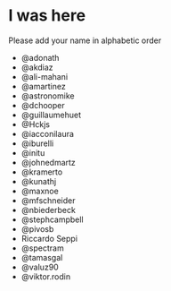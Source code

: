 # I was here

Please add your name in alphabetic order


* @adonath
* @akdiaz
* @ali-mahani 
* @amartinez
* @astronomike
* @dchooper
* @guillaumehuet
* @Hckjs
* @iacconilaura
* @iburelli
* @initu
* @johnedmartz
* @kramerto
* @kunathj
* @maxnoe
* @mfschneider
* @nbiederbeck
* @stephcampbell 
* @pivosb 
* Riccardo Seppi
* @spectram
* @tamasgal
* @valuz90
* @viktor.rodin
